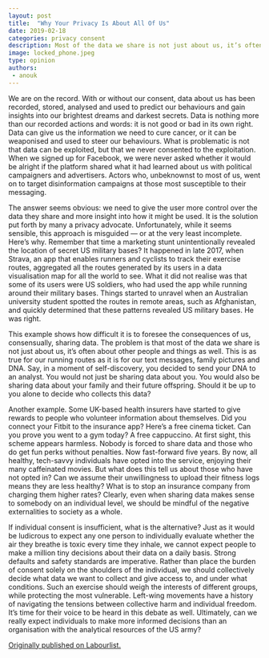 ```yaml
---
layout: post
title:  "Why Your Privacy Is About All Of Us"
date: 2019-02-18
categories: privacy consent
description: Most of the data we share is not just about us, it’s often about other people and things as well. Rather than fixating on individual privacy, we should view privacy as a public good and govern it accordingly.
image: locked_phone.jpeg
type: opinion
authors:
 - anouk
---
```


We are on the record. With or without our consent, data about us has been recorded, stored, analysed and used to predict our behaviours and gain insights into our brightest dreams and darkest secrets. Data is nothing more than our recorded actions and words: it is not good or bad in its own right. Data can give us the information we need to cure cancer, or it can be weaponised and used to steer our behaviours. What is problematic is not that data can be exploited, but that we never consented to the exploitation. When we signed up for Facebook, we were never asked whether it would be alright if the platform shared what it had learned about us with political campaigners and advertisers. Actors who, unbeknownst to most of us, went on to target disinformation campaigns at those most susceptible to their messaging.

The answer seems obvious: we need to give the user more control over the data they share and more insight into how it might be used. It is the solution put forth by many a privacy advocate. Unfortunately, while it seems sensible, this approach is misguided — or at the very least incomplete. Here’s why. Remember that time a marketing stunt unintentionally revealed the location of secret US military bases? It happened in late 2017, when Strava, an app that enables runners and cyclists to track their exercise routes, aggregated all the routes generated by its users in a data visualisation map for all the world to see. What it did not realise was that some of its users were US soldiers, who had used the app while running around their military bases. Things started to unravel when an Australian university student spotted the routes in remote areas, such as Afghanistan, and quickly determined that these patterns revealed US military bases. He was right.

This example shows how difficult it is to foresee the consequences of us, consensually, sharing data. The problem is that most of the data we share is not just about us, it’s often about other people and things as well. This is as true for our running routes as it is for our text messages, family pictures and DNA. Say, in a moment of self-discovery, you decided to send your DNA to an analyst. You would not just be sharing data about you. You would also be sharing data about your family and their future offspring. Should it be up to you alone to decide who collects this data?

Another example. Some UK-based health insurers have started to give rewards to people who volunteer information about themselves. Did you connect your Fitbit to the insurance app? Here’s a free cinema ticket. Can you prove you went to a gym today? A free cappuccino. At first sight, this scheme appears harmless. Nobody is forced to share data and those who do get fun perks without penalties. Now fast-forward five years. By now, all healthy, tech-savvy individuals have opted into the service, enjoying their many caffeinated movies. But what does this tell us about those who have not opted in? Can we assume their unwillingness to upload their fitness logs means they are less healthy? What is to stop an insurance company from charging them higher rates? Clearly, even when sharing data makes sense to somebody on an individual level, we should be mindful of the negative externalities to society as a whole.

If individual consent is insufficient, what is the alternative? Just as it would be ludicrous to expect any one person to individually evaluate whether the air they breathe is toxic every time they inhale, we cannot expect people to make a million tiny decisions about their data on a daily basis. Strong defaults and safety standards are imperative. Rather than place the burden of consent solely on the shoulders of the individual, we should collectively decide what data we want to collect and give access to, and under what conditions. Such an exercise should weigh the interests of different groups, while protecting the most vulnerable. Left-wing movements have a history of navigating the tensions between collective harm and individual freedom. It’s time for their voice to be heard in this debate as well. Ultimately, can we really expect individuals to make more informed decisions than an organisation with the analytical resources of the US army?

[Originally published on Labourlist.](https://labourlist.org/2019/02/data-protection-and-individual-consent-why-your-privacy-is-about-all-of-us/)
